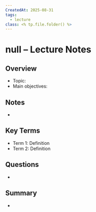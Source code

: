 ```yaml
---
CreatedAt: 2025-08-31
tags:
  - lecture
class: <% tp.file.folder() %>
---
```


# null – Lecture Notes

## Overview
- Topic:
- Main objectives:

## Notes
- 

## Key Terms
- Term 1: Definition
- Term 2: Definition

## Questions
- 

## Summary
- 

